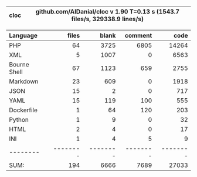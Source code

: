 
cloc|github.com/AlDanial/cloc v 1.90  T=0.13 s (1543.7 files/s, 329338.9 lines/s)
--- | ---

Language|files|blank|comment|code
:-------|-------:|-------:|-------:|-------:
PHP|64|3725|6805|14264
XML|5|1007|0|6563
Bourne Shell|67|1123|659|2755
Markdown|23|609|0|1918
JSON|15|2|0|717
YAML|15|119|100|555
Dockerfile|1|64|120|203
Python|1|9|0|32
HTML|2|4|0|17
INI|1|4|5|9
--------|--------|--------|--------|--------
SUM:|194|6666|7689|27033
